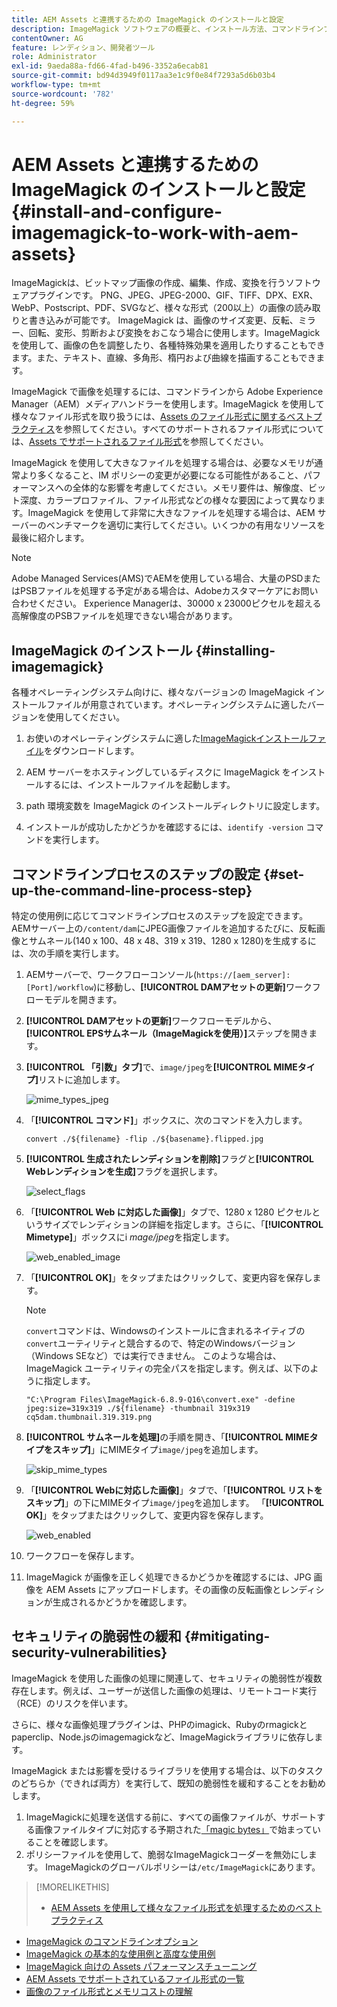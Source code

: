 ```yaml
---
title: AEM Assets と連携するための ImageMagick のインストールと設定
description: ImageMagick ソフトウェアの概要と、インストール方法、コマンドラインプロセスのステップの設定方法、ImageMagick を使用して画像の編集、組み立て、サムネール生成をおこなう方法を学習します。
contentOwner: AG
feature: レンディション、開発者ツール
role: Administrator
exl-id: 9aeda88a-fd66-4fad-b496-3352a6ecab81
source-git-commit: bd94d3949f0117aa3e1c9f0e84f7293a5d6b03b4
workflow-type: tm+mt
source-wordcount: '782'
ht-degree: 59%

---
```


# AEM Assets と連携するための ImageMagick のインストールと設定 {#install-and-configure-imagemagick-to-work-with-aem-assets}

ImageMagickは、ビットマップ画像の作成、編集、作成、変換を行うソフトウェアプラグインです。 PNG、JPEG、JPEG-2000、GIF、TIFF、DPX、EXR、WebP、Postscript、PDF、SVGなど、様々な形式（200以上）の画像の読み取りと書き込みが可能です。 ImageMagick は、画像のサイズ変更、反転、ミラー、回転、変形、剪断および変換をおこなう場合に使用します。ImageMagick を使用して、画像の色を調整したり、各種特殊効果を適用したりすることもできます。また、テキスト、直線、多角形、楕円および曲線を描画することもできます。

ImageMagick で画像を処理するには、コマンドラインから Adobe Experience Manager（AEM）メディアハンドラーを使用します。ImageMagick を使用して様々なファイル形式を取り扱うには、[Assets のファイル形式に関するベストプラクティス](assets-file-format-best-practices.md)を参照してください。すべてのサポートされるファイル形式については、[Assets でサポートされるファイル形式](assets-formats.md)を参照してください。

ImageMagick を使用して大きなファイルを処理する場合は、必要なメモリが通常より多くなること、IM ポリシーの変更が必要になる可能性があること、パフォーマンスへの全体的な影響を考慮してください。メモリ要件は、解像度、ビット深度、カラープロファイル、ファイル形式などの様々な要因によって異なります。ImageMagick を使用して非常に大きなファイルを処理する場合は、AEM サーバーのベンチマークを適切に実行してください。いくつかの有用なリソースを最後に紹介します。

>[!NOTE]
>
>Adobe Managed Services(AMS)でAEMを使用している場合、大量のPSDまたはPSBファイルを処理する予定がある場合は、Adobeカスタマーケアにお問い合わせください。 Experience Managerは、30000 x 23000ピクセルを超える高解像度のPSBファイルを処理できない場合があります。

## ImageMagick のインストール {#installing-imagemagick}

各種オペレーティングシステム向けに、様々なバージョンの ImageMagick インストールファイルが用意されています。オペレーティングシステムに適したバージョンを使用してください。

1. お使いのオペレーティングシステムに適した[ImageMagickインストールファイル](https://www.imagemagick.org/script/download.php)をダウンロードします。
1. AEM サーバーをホスティングしているディスクに ImageMagick をインストールするには、インストールファイルを起動します。

1. path 環境変数を ImageMagick のインストールディレクトリに設定します。
1. インストールが成功したかどうかを確認するには、`identify -version` コマンドを実行します。

## コマンドラインプロセスのステップの設定 {#set-up-the-command-line-process-step}

特定の使用例に応じてコマンドラインプロセスのステップを設定できます。AEMサーバー上の`/content/dam`にJPEG画像ファイルを追加するたびに、反転画像とサムネール(140 x 100、48 x 48、319 x 319、1280 x 1280)を生成するには、次の手順を実行します。

1. AEMサーバーで、ワークフローコンソール(`https://[aem_server]:[Port]/workflow`)に移動し、**[!UICONTROL DAMアセットの更新]**&#x200B;ワークフローモデルを開きます。
1. **[!UICONTROL DAMアセットの更新]**&#x200B;ワークフローモデルから、**[!UICONTROL EPSサムネール（ImageMagickを使用）]**&#x200B;ステップを開きます。
1. **[!UICONTROL 「引数」タブ]**&#x200B;で、`image/jpeg`を&#x200B;**[!UICONTROL MIMEタイプ]**&#x200B;リストに追加します。

   ![mime_types_jpeg](assets/mime_types_jpeg.png)

1. 「**[!UICONTROL コマンド]**」ボックスに、次のコマンドを入力します。

   `convert ./${filename} -flip ./${basename}.flipped.jpg`

1. **[!UICONTROL 生成されたレンディションを削除]**&#x200B;フラグと&#x200B;**[!UICONTROL Webレンディションを生成]**&#x200B;フラグを選択します。

   ![select_flags](assets/select_flags.png)

1. 「**[!UICONTROL Web に対応した画像]**」タブで、1280 x 1280 ピクセルというサイズでレンディションの詳細を指定します。さらに、「**[!UICONTROL Mimetype]**」ボックスにi *mage/jpeg*&#x200B;を指定します。

   ![web_enabled_image](assets/web_enabled_image.png)

1. 「**[!UICONTROL OK]**」をタップまたはクリックして、変更内容を保存します。

   >[!NOTE]
   >
   >`convert`コマンドは、Windowsのインストールに含まれるネイティブの`convert`ユーティリティと競合するので、特定のWindowsバージョン（Windows SEなど）では実行できません。 このような場合は、ImageMagick ユーティリティの完全パスを指定します。例えば、以下のように指定します。
   >
   >`"C:\Program Files\ImageMagick-6.8.9-Q16\convert.exe" -define jpeg:size=319x319 ./${filename} -thumbnail 319x319 cq5dam.thumbnail.319.319.png`

1. **[!UICONTROL サムネールを処理]**&#x200B;の手順を開き、「**[!UICONTROL MIMEタイプをスキップ]**」にMIMEタイプ`image/jpeg`を追加します。

   ![skip_mime_types](assets/skip_mime_types.png)

1. 「**[!UICONTROL Webに対応した画像]**」タブで、「**[!UICONTROL リストをスキップ]**」の下にMIMEタイプ`image/jpeg`を追加します。 「**[!UICONTROL OK]**」をタップまたはクリックして、変更内容を保存します。

   ![web_enabled](assets/web_enabled.png)

1. ワークフローを保存します。
1. ImageMagick が画像を正しく処理できるかどうかを確認するには、JPG 画像を AEM Assets にアップロードします。その画像の反転画像とレンディションが生成されるかどうかを確認します。

## セキュリティの脆弱性の緩和 {#mitigating-security-vulnerabilities}

ImageMagick を使用した画像の処理に関連して、セキュリティの脆弱性が複数存在します。例えば、ユーザーが送信した画像の処理は、リモートコード実行（RCE）のリスクを伴います。

さらに、様々な画像処理プラグインは、PHPのimagick、Rubyのrmagickとpaperclip、Node.jsのimagemagickなど、ImageMagickライブラリに依存します。

ImageMagick または影響を受けるライブラリを使用する場合は、以下のタスクのどちらか（できれば両方）を実行して、既知の脆弱性を緩和することをお勧めします。

1. ImageMagickに処理を送信する前に、すべての画像ファイルが、サポートする画像ファイルタイプに対応する予期された[「magic bytes」](https://en.wikipedia.org/wiki/List_of_file_signatures)で始まっていることを確認します。
1. ポリシーファイルを使用して、脆弱なImageMagickコーダーを無効にします。 ImageMagickのグローバルポリシーは`/etc/ImageMagick`にあります。

>[!MORELIKETHIS]
>
>* [AEM Assets を使用して様々なファイル形式を処理するためのベストプラクティス](assets-file-format-best-practices.md)
* [ImageMagick のコマンドラインオプション](https://www.imagemagick.org/script/command-line-options.php)
* [ImageMagick の基本的な使用例と高度な使用例](https://www.imagemagick.org/Usage/)
* [ImageMagick 向けの Assets パフォーマンスチューニング](performance-tuning-guidelines.md)
* [AEM Assets でサポートされているファイル形式の一覧](assets-formats.md)
* [画像のファイル形式とメモリコストの理解](https://www.scantips.com/basics1d.html)

